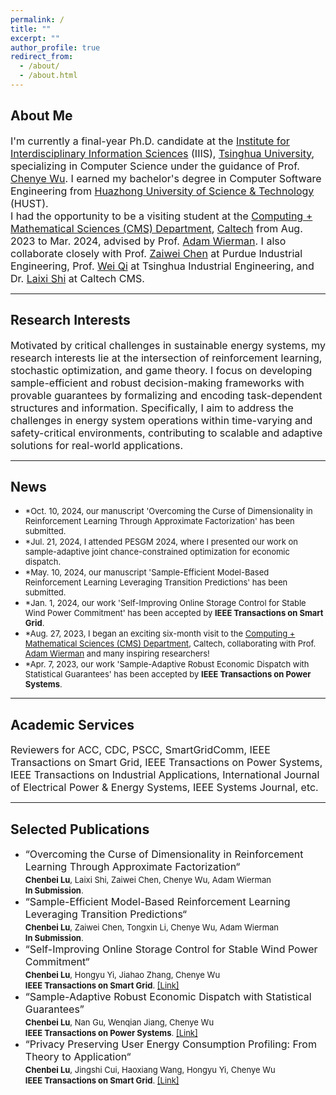 ```yaml
---
permalink: /
title: ""
excerpt: ""
author_profile: true
redirect_from: 
  - /about/
  - /about.html
---
```


## About Me ##
<font size=3>I'm currently a final-year Ph.D. candidate at the <a href="https://iiis.tsinghua.edu.cn/en/about/" target="_blank">Institute for Interdisciplinary Information Sciences</a> (IIIS), <a href="https://www.tsinghua.edu.cn/en/" target="_blank">Tsinghua University</a>, specializing in Computer Science under the guidance of Prof. <a href="http://www.wuchenye.cn/" target="_blank">Chenye Wu</a>. I earned my bachelor's degree in Computer Software Engineering from <a href="https://english.hust.edu.cn/" target="_blank">Huazhong University of Science & Technology</a> (HUST).</font> <br> <font size=3>I had the opportunity to be a visiting student at the <a href="https://www.cms.caltech.edu/" target="_blank">Computing + Mathematical Sciences (CMS) Department</a>, <a href="https://www.caltech.edu/" target="_blank">Caltech</a> from Aug. 2023 to Mar. 2024, advised by Prof. <a href="https://adamwierman.com/" target="_blank">Adam Wierman</a>. I also collaborate closely with Prof. <a href="https://sites.google.com/view/zaiweichen/home" target="_blank">Zaiwei Chen</a> at Purdue Industrial Engineering, Prof. <a href="https://wei-qi-home.github.io/" target="_blank">Wei Qi</a> at Tsinghua Industrial Engineering, and Dr. <a href="https://laixishi.github.io/" target="_blank">Laixi Shi</a> at Caltech CMS. </font>

---
## Research Interests ##
<font size=3> 
Motivated by critical challenges in sustainable energy systems, my research interests lie at the intersection of reinforcement learning, stochastic optimization, and game theory. I focus on developing sample-efficient and robust decision-making frameworks with provable guarantees by formalizing and encoding task-dependent structures and information. Specifically, I aim to address the challenges in energy system operations within time-varying and safety-critical environments, contributing to scalable and adaptive solutions for real-world applications. </font>

---
## News ##
<ul>
  <li><font size=2>*Oct. 10, 2024, our manuscript 'Overcoming the Curse of Dimensionality in Reinforcement Learning Through Approximate Factorization' has been submitted.</font> </li>
  <li><font size=2>*Jul. 21, 2024, I attended PESGM 2024, where I presented our work on sample-adaptive joint chance-constrained optimization for economic dispatch.</font> </li>
  <li><font size=2>*May. 10, 2024, our manuscript 'Sample-Efficient Model-Based Reinforcement Learning Leveraging Transition Predictions' has been submitted.</font> </li>
  <li><font size=2>*Jan. 1, 2024, our work 'Self-Improving Online Storage Control for Stable Wind Power Commitment' has been accepted by <b>IEEE Transactions on Smart Grid</b>.</font> </li>
<li><font size=2>*Aug. 27, 2023, I began an exciting six-month visit to the <a href="https://www.cms.caltech.edu/" target="_blank">Computing + Mathematical Sciences (CMS) Department</a>, Caltech, collaborating with Prof. <a href="https://adamwierman.com/" target="_blank">Adam Wierman</a> and many inspiring researchers!</font> </li>
<li><font size=2>*Apr. 7, 2023, our work 'Sample-Adaptive Robust Economic Dispatch with Statistical Guarantees' has been accepted by <b>IEEE Transactions on Power Systems</b>.</font> </li>
</ul>

---
## Academic Services ##
<font size=3>Reviewers for ACC, CDC, PSCC, SmartGridComm, IEEE Transactions on Smart Grid, IEEE Transactions on Power Systems, IEEE Transactions on Industrial Applications, International Journal of Electrical Power & Energy Systems, IEEE Systems Journal, etc. </font>
  
---
## Selected Publications ##
<ul>
  <li><font size=3>“Overcoming the Curse of Dimensionality in Reinforcement Learning Through Approximate Factorization“<font size=3>  <br>
  <font size=2> <b>Chenbei Lu</b>, Laixi Shi, Zaiwei Chen, Chenye Wu, Adam Wierman<font size=2> <br>
    <font size=2><b>In Submission</b>. <font size=2>
  <li><font size=3>“Sample-Efficient Model-Based Reinforcement Learning Leveraging Transition Predictions“<font size=3>  <br>
  <font size=2> <b>Chenbei Lu</b>, Zaiwei Chen, Tongxin Li, Chenye Wu, Adam Wierman<font size=2> <br>
    <font size=2><b>In Submission</b>. <font size=2>
  <li><font size=3>“Self-Improving Online Storage Control for Stable Wind Power Commitment“<font size=3>  <br>
  <font size=2> <b>Chenbei Lu</b>, Hongyu Yi, Jiahao Zhang, Chenye Wu<font size=2> <br>
    <font size=2><b>IEEE Transactions on Smart Grid</b>. <font size=2>  <a href="https://ieeexplore.ieee.org/abstract/document/10382539">[Link]</a>
  <li><font size=3>“Sample-Adaptive Robust Economic Dispatch with Statistical Guarantees”<font size=3>  <br>
    <font size=2> <b>Chenbei Lu</b>, Nan Gu, Wenqian Jiang, Chenye Wu<font size=2> <br>
    <font size=2><b>IEEE Transactions on Power Systems</b>. <font size=2> <a href="https://ieeexplore.ieee.org/document/10102582">[Link]</a>
  <li><font size=3>“Privacy Preserving User Energy Consumption Profiling: From Theory to Application“<font size=3>  <br> 
  <font size=2> <b>Chenbei Lu</b>, Jingshi Cui, Haoxiang Wang, Hongyu Yi, Chenye Wu<font size=2> <br>
    <font size=2><b>IEEE Transactions on Smart Grid</b>. <font size=2>  <a href="https://ieeexplore.ieee.org/document/10251453">[Link]</a>








